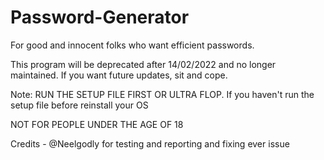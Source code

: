 # Password-Generator
For good and innocent folks who want efficient passwords.

This program will be deprecated after 14/02/2022 and no longer maintained. If you want future updates, sit and cope.

Note: RUN THE SETUP FILE FIRST OR ULTRA FLOP.
If you haven't run the setup file before reinstall your OS

NOT FOR PEOPLE UNDER THE AGE OF 18

Credits - @Neelgodly for testing and reporting and fixing ever issue
          
